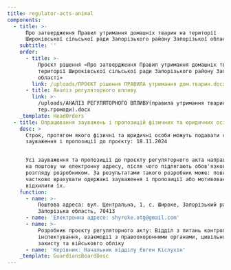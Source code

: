 ```yaml
---
title: regulator-acts-animal
components:
  - title: >-
      Про затвердження Правил утримання домашніх тварин на території
      Широківської сільської ради Запорізького району Запорізької області
    subtitle: ''
    order:
      - title: >-
          Проєкт рішення «Про затвердження Правил утримання домашніх тварин на
          території Широківської сільської ради Запорізького району Запорізької
          області»
        link: /uploads/ПРОЄКТ рішення ПРАВИЛА утримання дом.тварин.docx
      - title: Аналіз регуляторного впливу
        link: >-
          /uploads/АНАЛІЗ РЕГУЛЯТОРНОГО ВПЛИВУ(правила утримання тварин на
          тер.громади).docx
    _template: HeadOrders
  - title: Опрацювання зауважень і пропозицій фізичних та юридичних осіб
    desc: >
      Строк, протягом якого фізичні та юридичні особи можуть подавати свої
      зауваження і пропозиції до проєкту: 18.11.2024 


      Усі зауваження та пропозиції до проєкту регуляторного акта направляється
      на поштову чи електронну адресу, після чого підлягають обов'язковому
      розгляду розробником. За результатами такого розробник може: повністю або
      частково врахувати одержані зауваження і пропозиції або мотивовано
      відхилити їх. 
    function:
      - name: >-
          Поштова адреса: вул. Центральна, 1, с. Широке, Запорізький район,
          Запорізька область, 70413
      - name: 'Електронна адресе: shyroke.otg@gmail.com'
      - name: >-
          Розробник проєкту регуляторного акту: Відділ з питань контролю та
          інспектування, взаємодії з правоохоронними органами, цивільного
          захисту та військовго обліку
      - name: 'Керівник: Начальник відділу Євген Кіслухін'
    _template: GuardiansBoardDesc
---
```


